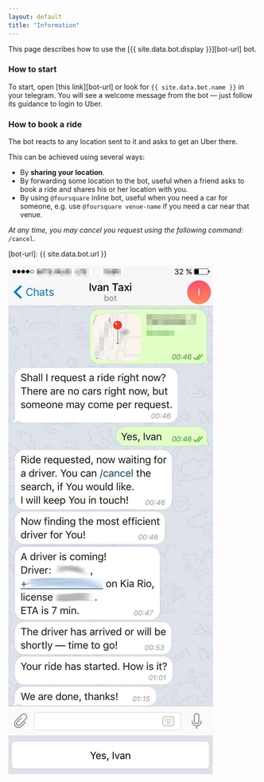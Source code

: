 ```yaml
---
layout: default
title: "Information"
---
```

<div class="row">
<div class="col-sm-7" markdown="1">

This page describes how to use the [{{ site.data.bot.display }}][bot-url] bot.

### How to start
To start, open [this link][bot-url] or look for `{{ site.data.bot.name }}` in your telegram. You will see a welcome message from the bot — just follow its guidance to login to Uber.

### How to book a ride
The bot reacts to any location sent to it and asks to get an Uber there. 

This can be achieved using several ways:

- By **sharing your location**.
- By forwarding some location to the bot, useful when a friend asks to book a ride and shares his or her location with you.
- By using `@foursquare` inline bot, useful when you need a car for someone, e.g. use `@foursquare venue-name` if you need a car near that venue.

_At any time, you may cancel you request using the following command:_ `/cancel`.

[bot-url]: {{ site.data.bot.url }}

</div>
<div class="col-sm-5">
    <img src="img/it.jpg" class="img-responsive">
</div>
</div>